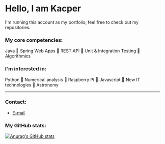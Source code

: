 # Hello, I am Kacper
I'm running this account as my portfolio, feel free to check out my repositories.

### My core competencies:
Java :small_orange_diamond: Spring Web Apps :small_orange_diamond: REST API :small_orange_diamond: Unit & Integration Testing :small_orange_diamond: Algorithmics
### I'm interested in: 
Python :small_blue_diamond: Numerical analysis :small_blue_diamond: Raspberry Pi :small_blue_diamond: Javascript :small_blue_diamond: New IT technologies :small_blue_diamond: Astronomy

---

### Contact:
* [E-mail](mailto:kacper.kozminski1337@proton.me)

### My GitHub stats:
[![Anurag's GitHub stats](https://github-readme-stats.vercel.app/api?username=KacperK1337)](https://github.com/KacperK1337/github-readme-stats)
